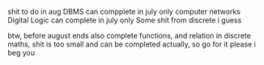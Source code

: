 
shit to do in aug
DBMS can compplete in july only
computer networks
Digital Logic can complete in july only
Some shit from discrete i guess



btw, before august ends also complete functions, and relation in discrete maths, shit is too small and can be completed actually, so go for it please i beg you